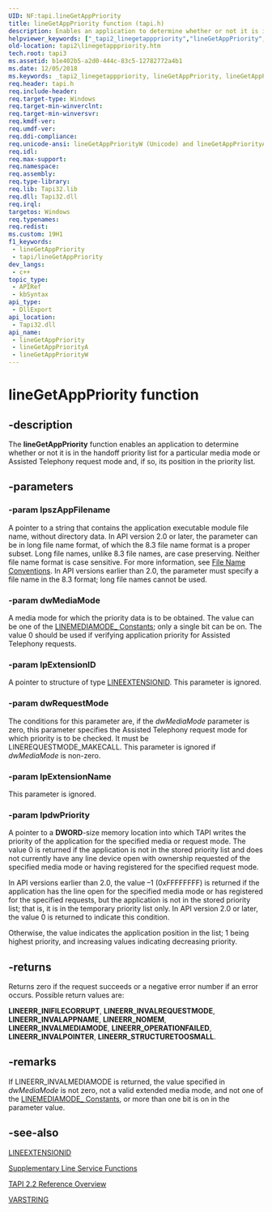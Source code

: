 ```yaml
---
UID: NF:tapi.lineGetAppPriority
title: lineGetAppPriority function (tapi.h)
description: Enables an application to determine whether or not it is in the handoff priority list for a particular media mode or Assisted Telephony request mode and, if so, its position in the priority list. (lineGetAppPriorityW)
helpviewer_keywords: ["_tapi2_linegetapppriority","lineGetAppPriority","lineGetAppPriority function [TAPI 2.2]","lineGetAppPriorityA","lineGetAppPriorityW","tapi/lineGetAppPriority","tapi/lineGetAppPriorityA","tapi/lineGetAppPriorityW","tapi2.linegetapppriority"]
old-location: tapi2\linegetapppriority.htm
tech.root: tapi3
ms.assetid: b1e402b5-a2d0-444c-83c5-12782772a4b1
ms.date: 12/05/2018
ms.keywords: _tapi2_linegetapppriority, lineGetAppPriority, lineGetAppPriority function [TAPI 2.2], lineGetAppPriorityA, lineGetAppPriorityW, tapi/lineGetAppPriority, tapi/lineGetAppPriorityA, tapi/lineGetAppPriorityW, tapi2.linegetapppriority
req.header: tapi.h
req.include-header: 
req.target-type: Windows
req.target-min-winverclnt: 
req.target-min-winversvr: 
req.kmdf-ver: 
req.umdf-ver: 
req.ddi-compliance: 
req.unicode-ansi: lineGetAppPriorityW (Unicode) and lineGetAppPriorityA (ANSI)
req.idl: 
req.max-support: 
req.namespace: 
req.assembly: 
req.type-library: 
req.lib: Tapi32.lib
req.dll: Tapi32.dll
req.irql: 
targetos: Windows
req.typenames: 
req.redist: 
ms.custom: 19H1
f1_keywords:
 - lineGetAppPriority
 - tapi/lineGetAppPriority
dev_langs:
 - c++
topic_type:
 - APIRef
 - kbSyntax
api_type:
 - DllExport
api_location:
 - Tapi32.dll
api_name:
 - lineGetAppPriority
 - lineGetAppPriorityA
 - lineGetAppPriorityW
---
```


# lineGetAppPriority function


## -description

The 
<b>lineGetAppPriority</b> function enables an application to determine whether or not it is in the handoff priority list for a particular media mode or Assisted Telephony request mode and, if so, its position in the priority list.

## -parameters

### -param lpszAppFilename

A pointer to a string that contains the application executable module file name, without directory data. In API version 2.0 or later, the parameter can be in long file name format, of which the 8.3 file name format is a proper subset. Long file names, unlike 8.3 file names, are case preserving. Neither file name format is case sensitive. For more information, see 
<a href="/windows/desktop/FileIO/naming-a-file">File Name Conventions</a>. In API versions earlier than 2.0, the parameter must specify a file name in the 8.3 format; long file names cannot be used.

### -param dwMediaMode

A media mode for which the priority data is to be obtained. The value can be one of the 
<a href="/windows/desktop/Tapi/linemediamode--constants">LINEMEDIAMODE_ Constants</a>; only a single bit can be on. The value 0 should be used if verifying application priority for Assisted Telephony requests.

### -param lpExtensionID

A pointer to structure of type 
<a href="/windows/desktop/api/tapi/ns-tapi-lineextensionid">LINEEXTENSIONID</a>. This parameter is ignored.

### -param dwRequestMode

The conditions for this parameter are, if the <i>dwMediaMode</i> parameter is zero, this parameter specifies the Assisted Telephony request mode for which priority is to be checked. It must be LINEREQUESTMODE_MAKECALL. This parameter is ignored if <i>dwMediaMode</i> is non-zero.

### -param lpExtensionName

This parameter is ignored.

### -param lpdwPriority

A pointer to a <b>DWORD</b>-size memory location into which TAPI writes the priority of the application for the specified media or request mode. The value 0 is returned if the application is not in the stored priority list and does not currently have any line device open with ownership requested of the specified media mode or having registered for the specified request mode. 




In API versions earlier than 2.0, the value –1 (0xFFFFFFFF) is returned if the application has the line open for the specified media mode or has registered for the specified requests, but the application is not in the stored priority list; that is, it is in the temporary priority list only. In API version 2.0 or later, the value 0 is returned to indicate this condition.

Otherwise, the value indicates the application position in the list; 1 being highest priority, and increasing values indicating decreasing priority.

## -returns

Returns zero if the request succeeds or a negative error number if an error occurs. Possible return values are:

<b>LINEERR_INIFILECORRUPT</b>, <b>LINEERR_INVALREQUESTMODE</b>, <b>LINEERR_INVALAPPNAME</b>, <b>LINEERR_NOMEM</b>, <b>LINEERR_INVALMEDIAMODE</b>, <b>LINEERR_OPERATIONFAILED</b>, <b>LINEERR_INVALPOINTER</b>, <b>LINEERR_STRUCTURETOOSMALL</b>.

## -remarks

If LINEERR_INVALMEDIAMODE is returned, the value specified in <i>dwMediaMode</i> is not zero, not a valid extended media mode, and not one of the 
<a href="/windows/desktop/Tapi/linemediamode--constants">LINEMEDIAMODE_ Constants</a>, or more than one bit is on in the parameter value.

## -see-also

<a href="/windows/desktop/api/tapi/ns-tapi-lineextensionid">LINEEXTENSIONID</a>



<a href="/windows/desktop/Tapi/supplementary-line-service-functions">Supplementary Line Service Functions</a>



<a href="/windows/desktop/Tapi/tapi-2-2-reference">TAPI 2.2 Reference Overview</a>



<a href="/windows/desktop/api/tapi/ns-tapi-varstring">VARSTRING</a>
